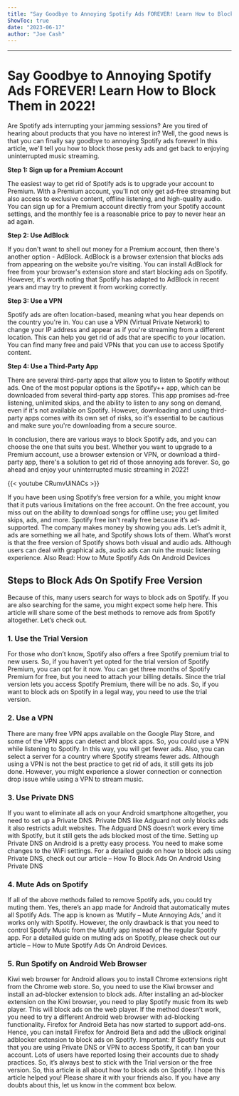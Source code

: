 ```yaml
---
title: "Say Goodbye to Annoying Spotify Ads FOREVER! Learn How to Block Them in 2022!"
ShowToc: true 
date: "2023-06-17"
author: "Joe Cash"
---
```

*****
# Say Goodbye to Annoying Spotify Ads FOREVER! Learn How to Block Them in 2022!

Are Spotify ads interrupting your jamming sessions? Are you tired of hearing about products that you have no interest in? Well, the good news is that you can finally say goodbye to annoying Spotify ads forever! In this article, we'll tell you how to block those pesky ads and get back to enjoying uninterrupted music streaming.

**Step 1: Sign up for a Premium Account**

The easiest way to get rid of Spotify ads is to upgrade your account to Premium. With a Premium account, you'll not only get ad-free streaming but also access to exclusive content, offline listening, and high-quality audio. You can sign up for a Premium account directly from your Spotify account settings, and the monthly fee is a reasonable price to pay to never hear an ad again.

**Step 2: Use AdBlock**

If you don't want to shell out money for a Premium account, then there's another option - AdBlock. AdBlock is a browser extension that blocks ads from appearing on the website you're visiting. You can install AdBlock for free from your browser's extension store and start blocking ads on Spotify. However, it's worth noting that Spotify has adapted to AdBlock in recent years and may try to prevent it from working correctly.

**Step 3: Use a VPN**

Spotify ads are often location-based, meaning what you hear depends on the country you're in. You can use a VPN (Virtual Private Network) to change your IP address and appear as if you're streaming from a different location. This can help you get rid of ads that are specific to your location. You can find many free and paid VPNs that you can use to access Spotify content.

**Step 4: Use a Third-Party App**

There are several third-party apps that allow you to listen to Spotify without ads. One of the most popular options is the Spotify++ app, which can be downloaded from several third-party app stores. This app promises ad-free listening, unlimited skips, and the ability to listen to any song on demand, even if it's not available on Spotify. However, downloading and using third-party apps comes with its own set of risks, so it's essential to be cautious and make sure you're downloading from a secure source.

In conclusion, there are various ways to block Spotify ads, and you can choose the one that suits you best. Whether you want to upgrade to a Premium account, use a browser extension or VPN, or download a third-party app, there's a solution to get rid of those annoying ads forever. So, go ahead and enjoy your uninterrupted music streaming in 2022!

{{< youtube CRumvUiNACs >}} 



If you have been using Spotify’s free version for a while, you might know that it puts various limitations on the free account. On the free account, you miss out on the ability to download songs for offline use; you get limited skips, ads, and more.
Spotify free isn’t really free because it’s ad-supported. The company makes money by showing you ads. Let’s admit it, ads are something we all hate, and Spotify shows lots of them. What’s worst is that the free version of Spotify shows both visual and audio ads. Although users can deal with graphical ads, audio ads can ruin the music listening experience.
Also Read: How to Mute Spotify Ads On Android Devices

 
## Steps to Block Ads On Spotify Free Version


Because of this, many users search for ways to block ads on Spotify. If you are also searching for the same, you might expect some help here. This article will share some of the best methods to remove ads from Spotify altogether. Let’s check out.

 
### 1. Use the Trial Version



For those who don’t know, Spotify also offers a free Spotify premium trial to new users. So, if you haven’t yet opted for the trial version of Spotify Premium, you can opt for it now. You can get three months of Spotify Premium for free, but you need to attach your billing details.
Since the trial version lets you access Spotify Premium, there will be no ads. So, if you want to block ads on Spotify in a legal way, you need to use the trial version.

 
### 2. Use a VPN



There are many free VPN apps available on the Google Play Store, and some of the VPN apps can detect and block apps. So, you could use a VPN while listening to Spotify. In this way, you will get fewer ads. Also, you can select a server for a country where Spotify streams fewer ads.
Although using a VPN is not the best practice to get rid of ads, it still gets its job done. However, you might experience a slower connection or connection drop issue while using a VPN to stream music.

 
### 3. Use Private DNS



If you want to eliminate all ads on your Android smartphone altogether, you need to set up a Private DNS. Private DNS like Adguard not only blocks ads it also restricts adult websites. The Adguard DNS doesn’t work every time with Spotify, but it still gets the ads blocked most of the time.
Setting up Private DNS on Android is a pretty easy process. You need to make some changes to the WiFi settings. For a detailed guide on how to block ads using Private DNS, check out our article – How To Block Ads On Android Using Private DNS

 
### 4. Mute Ads on Spotify



If all of the above methods failed to remove Spotify ads, you could try muting them. Yes, there’s an app made for Android that automatically mutes all Spotify Ads. The app is known as ‘Mutify – Mute Annoying Ads,’ and it works only with Spotify. However, the only drawback is that you need to control Spotify Music from the Mutify app instead of the regular Spotify app.
For a detailed guide on muting ads on Spotify, please check out our article – How to Mute Spotify Ads On Android Devices.

 
### 5. Run Spotify on Android Web Browser



Kiwi web browser for Android allows you to install Chrome extensions right from the Chrome web store. So, you need to use the Kiwi browser and install an ad-blocker extension to block ads.
After installing an ad-blocker extension on the Kiwi browser, you need to play Spotify music from its web player. This will block ads on the web player. If the method doesn’t work, you need to try a different Android web browser with ad-blocking functionality.
Firefox for Android Beta has now started to support add-ons. Hence, you can install Firefox for Android Beta and add the uBlock original adblocker extension to block ads on Spotify.
Important: If Spotify finds out that you are using Private DNS or VPN to access Spotify, it can ban your account. Lots of users have reported losing their accounts due to shady practices. So, it’s always best to stick with the Trial version or the free version.
So, this article is all about how to block ads on Spotify. I hope this article helped you! Please share it with your friends also. If you have any doubts about this, let us know in the comment box below.





